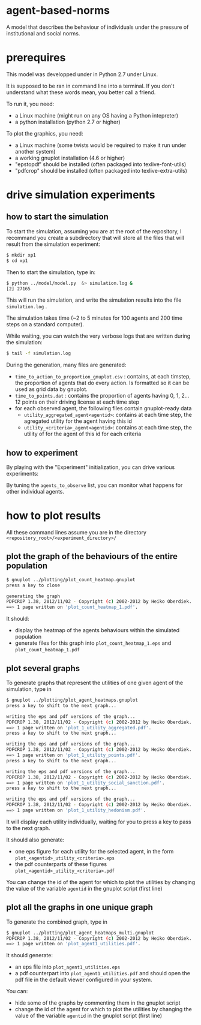 # agent-based-norms

A model that describes the behaviour of individuals under the pressure of institutional and social norms.

# prerequires

This model was developped under in Python 2.7 under Linux. 

It is supposed to be ran in command line into a terminal. If you don't understand what these words mean, you better call a friend. 

To run it, you need:
* a Linux machine (might run on any OS having a Python intepreter)
* a python installation (python 2.7 or higher)

To plot the graphics, you need:
* a Linux machine (some twists would be required to make it run under another system)
* a working gnuplot installation (4.6 or higher)
* "epstopdf' should be installed (often packaged into texlive-font-utils)
* "pdfcrop" should be installed (often packaged into texlive-extra-utils)

# drive simulation experiments

## how to start the simulation

To start the simulation, assuming you are at the root of the repository, I recommand you create a subdirectory that will store all the files 
that will result from the simulation experiment:

```bash
$ mkdir xp1
$ cd xp1
```

Then to start the simulation, type in:
```bash
$ python ../model/model.py  &> simulation.log &
[2] 27165
```

This will run the simulation, and write the simulation results into the file `simulation.log` .

The simulation takes time (~2 to 5 minutes for 100 agents and 200 time steps on a standard computer). 

While waiting, you can watch the very verbose logs that are written during the simulation:
```bash
$ tail -f simulation.log 
```
During the generation, many files are generated:
* `time_to_action_to_proportion_gnuplot.csv` : contains, at each timstep, the proportion of agents that do every action. Is formatted so it can be used as grid data by gnuplot. 
* `time_to_points.dat` : contains the proportion of agents having 0, 1, 2... 12 points on their driving license at each time step
* for each observed agent, the following files contain gnuplot-ready data
    * `utility_aggregated_agent<agentid>`: contains at each time step, the agregated utility for the agent having this id 
    * `utility_<criteria>_agent<agentid>`: contains at each time step, the utility of for the agent of this id for each criteria 

## how to experiment

By playing with the "Experiment" initialization, you can drive various experiments:

By tuning the `agents_to_observe` list, you can monitor what happens for other individual agents. 



# how to plot results

All these command lines assume you are in the directory `<repository_root>/<experiment_directory>/`


## plot the graph of the behaviours of the entire population

```bash
$ gnuplot ../plotting/plot_count_heatmap.gnuplot 
press a key to close

generating the graph
PDFCROP 1.38, 2012/11/02 - Copyright (c) 2002-2012 by Heiko Oberdiek.
==> 1 page written on 'plot_count_heatmap_1.pdf'.

```

It should:
* display the heatmap of the agents behaviours within the simulated population
* generate files for this graph into `plot_count_heatmap_1.eps` and `plot_count_heatmap_1.pdf`


## plot several graphs 

To generate graphs that represent the utilities of one given agent of the simulation, type in 
```bash
$ gnuplot ../plotting/plot_agent_heatmaps.gnuplot 
press a key to shift to the next graph...

writing the eps and pdf versions of the graph...
PDFCROP 1.38, 2012/11/02 - Copyright (c) 2002-2012 by Heiko Oberdiek.
==> 1 page written on 'plot_1_utility_aggregated.pdf'.
press a key to shift to the next graph...

writing the eps and pdf versions of the graph...
PDFCROP 1.38, 2012/11/02 - Copyright (c) 2002-2012 by Heiko Oberdiek.
==> 1 page written on 'plot_1_utility_points.pdf'.
press a key to shift to the next graph...

writing the eps and pdf versions of the graph...
PDFCROP 1.38, 2012/11/02 - Copyright (c) 2002-2012 by Heiko Oberdiek.
==> 1 page written on 'plot_1_utility_social_sanction.pdf'.
press a key to shift to the next graph...

writing the eps and pdf versions of the graph...
PDFCROP 1.38, 2012/11/02 - Copyright (c) 2002-2012 by Heiko Oberdiek.
==> 1 page written on 'plot_1_utility_hedonism.pdf'.

```

It will display each utility individually, waiting for you to press a key to pass to the next graph. 

It should also generate:
* one eps figure for each utility for the selected agent, in the form `plot_<agentid>_utility_<criteria>.eps`
* the pdf counterparts of these figures `plot_<agentid>_utility_<criteria>.pdf`

You can change the id of the agent for which to plot the utilities by changing the value of the variable `agentid` in the gnuplot script (first line)


## plot all the graphs in one unique graph

To generate the combined graph, type in 
```bash
$ gnuplot ../plotting/plot_agent_heatmaps_multi.gnuplot 
PDFCROP 1.38, 2012/11/02 - Copyright (c) 2002-2012 by Heiko Oberdiek.
==> 1 page written on 'plot_agent1_utilities.pdf'.
```
It should generate:
* an eps file into `plot_agent1_utilities.eps`
* a pdf counterpart into `plot_agent1_utilities.pdf`
and should open the pdf file in the default viewer configured in your system.

You can:
* hide some of the graphs by commenting them in the gnuplot script
* change the id of the agent for which to plot the utilities by changing the value of the variable `agentid` in the gnuplot script (first line)


